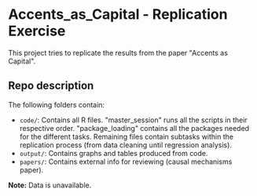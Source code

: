 # Accents_as_Capital - Replication Exercise

This project tries to replicate the results from the paper "Accents as Capital".

## Repo description

The following folders contain:

-   `code/`: Contains all R files. "master_session" runs all the scripts in their respective order. "package_loading" contains all the packages needed for the different tasks. Remaining files contain subtasks within the replication process (from data cleaning until regression analysis).
-   `output/`: Contains graphs and tables produced from code.
-   `papers/`: Contains external info for reviewing (causal mechanisms paper).

**Note:** Data is unavailable.
